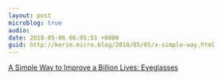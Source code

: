 ```yaml
---
layout: post
microblog: true
audio: 
date: 2018-05-06 06:05:51 +0800
guid: http://kerim.micro.blog/2018/05/05/a-simple-way.html
---
```

[A Simple Way to Improve a Billion Lives: Eyeglasses](http://www.nytimes.com/2018/05/05/health/glasses-developing-world-global-health.html)
